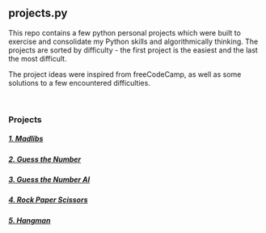 ## projects.py

This repo contains a few python personal projects which were built to exercise and consolidate my Python skills and algorithmically thinking. The projects are sorted by difficulty - the first project is the easiest and the last the most difficult.

The project ideas were inspired from freeCodeCamp, as well as some solutions to a few encountered difficulties.

<br>

### Projects
##### [1. Madlibs](https://github.com/Radu-Nicolae/projects.py/tree/main/1_Madlibs)
##### [2. Guess the Number](https://github.com/Radu-Nicolae/projects.py/tree/main/2_Guess-The-Number)
##### [3. Guess the Number AI](https://github.com/Radu-Nicolae/projects.py/tree/main/3_Guess-The-Number-AI)
##### [4. Rock Paper Scissors](https://github.com/Radu-Nicolae/projects.py/tree/main/4_Rock-Paper-Scissors)
##### [5. Hangman](https://github.com/Radu-Nicolae/projects.py/tree/main/5_Hangman)
